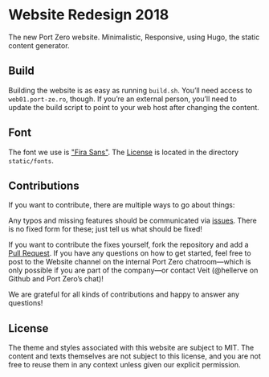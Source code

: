 # Website Redesign 2018

The new Port Zero website. Minimalistic, Responsive, using Hugo, the static
content generator.

## Build

Building the website is as easy as running `build.sh`. You’ll need access
to `web01.port-ze.ro`, though. If you’re an external person, you’ll need to
update the build script to point to your web host after changing the content.

## Font

The font we use is ["Fira Sans"](https://github.com/mozilla/Fira). The [License](themes/portzero/static/fonts/LICENSE) is located in the directory `static/fonts`.

## Contributions

If you want to contribute, there are multiple ways to go about things:

Any typos and missing features should be communicated via [issues](/issues/new).
There is no fixed form for these; just tell us what should be fixed!

If you want to contribute the fixes yourself, fork the repository and add a 
[Pull Request](/compare). If you have any questions on how to get started,
feel free to post to the Website channel on the internal Port Zero chatroom—which
is only possible if you are part of the company—or contact Veit (@hellerve on
Github and Port Zero’s chat)!

We are grateful for all kinds of contributions and happy to answer any questions!

## License

The theme and styles associated with this website are subject to MIT. The
content and texts themselves are not subject to this license, and you are not
free to reuse them in any context unless given our explicit permission.
